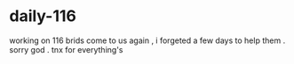 # daily-116
working on 116
brids come to us again , i forgeted a few days to help them . sorry god . tnx for everything's
